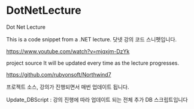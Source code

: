 # DotNetLecture
Dot Net Lecture

This is a code snippet from a .NET lecture.
닷넷 강의 코드 스니펫입니다.

https://www.youtube.com/watch?v=mjqxjm-DzYk

project source It will be updated every time as the lecture progresses.

https://github.com/rubyonsoft/Northwind7

프로젝트 소스, 강의가 진행되면서 매번 업데이트 됩니다.

Update_DBScript : 강의 진행에 따라 업데이트 되는 전체 추가 DB 스크립트입니다
